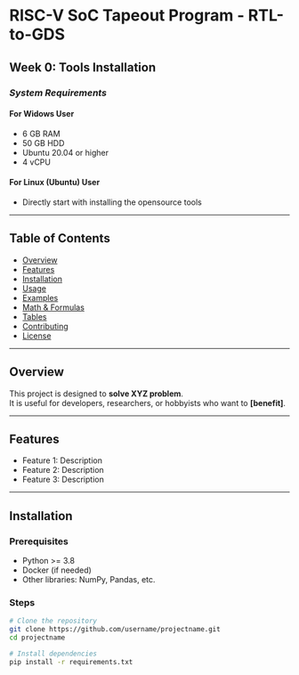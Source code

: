 # RISC-V SoC Tapeout Program - RTL-to-GDS
## Week 0: Tools Installation

### *System Requirements*
#### For Widows User
- 6 GB RAM
- 50 GB HDD
- Ubuntu 20.04 or higher
- 4 vCPU

#### For Linux (Ubuntu) User
- Directly start with installing the opensource tools
---

## Table of Contents
- [Overview](#overview)
- [Features](#features)
- [Installation](#installation)
- [Usage](#usage)
- [Examples](#examples)
- [Math & Formulas](#math--formulas)
- [Tables](#tables)
- [Contributing](#contributing)
- [License](#license)

---

## Overview
This project is designed to **solve XYZ problem**.  
It is useful for developers, researchers, or hobbyists who want to **[benefit]**.

---

## Features
- Feature 1: Description
- Feature 2: Description
- Feature 3: Description

---

## Installation

### Prerequisites
- Python >= 3.8
- Docker (if needed)
- Other libraries: NumPy, Pandas, etc.

### Steps
```bash
# Clone the repository
git clone https://github.com/username/projectname.git
cd projectname

# Install dependencies
pip install -r requirements.txt
